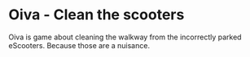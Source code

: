 # Oiva - Clean the scooters

Oiva is game about cleaning the walkway from the incorrectly parked eScooters. Because those are a nuisance.
